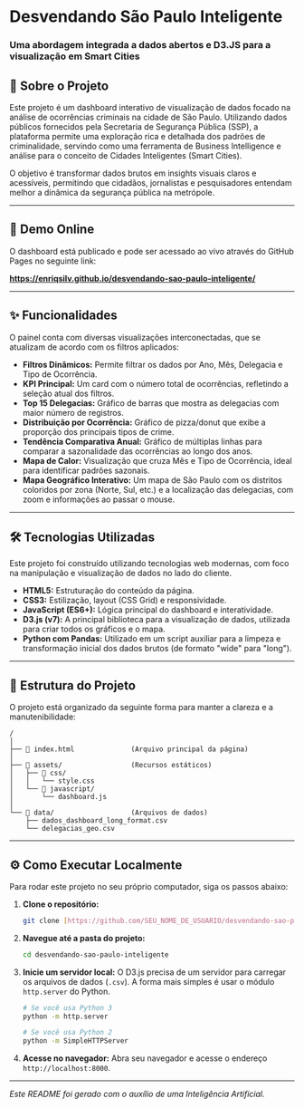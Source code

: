 # Desvendando São Paulo Inteligente

### Uma abordagem integrada a dados abertos e D3.JS para a visualização em Smart Cities

## 📜 Sobre o Projeto

Este projeto é um dashboard interativo de visualização de dados focado na análise de ocorrências criminais na cidade de São Paulo. Utilizando dados públicos fornecidos pela Secretaria de Segurança Pública (SSP), a plataforma permite uma exploração rica e detalhada dos padrões de criminalidade, servindo como uma ferramenta de Business Intelligence e análise para o conceito de Cidades Inteligentes (Smart Cities).

O objetivo é transformar dados brutos em insights visuais claros e acessíveis, permitindo que cidadãos, jornalistas e pesquisadores entendam melhor a dinâmica da segurança pública na metrópole.

---

## 🚀 Demo Online

O dashboard está publicado e pode ser acessado ao vivo através do GitHub Pages no seguinte link:

**https://enriqsilv.github.io/desvendando-sao-paulo-inteligente/**

---

## ✨ Funcionalidades

O painel conta com diversas visualizações interconectadas, que se atualizam de acordo com os filtros aplicados:

* **Filtros Dinâmicos:** Permite filtrar os dados por Ano, Mês, Delegacia e Tipo de Ocorrência.
* **KPI Principal:** Um card com o número total de ocorrências, refletindo a seleção atual dos filtros.
* **Top 15 Delegacias:** Gráfico de barras que mostra as delegacias com maior número de registros.
* **Distribuição por Ocorrência:** Gráfico de pizza/donut que exibe a proporção dos principais tipos de crime.
* **Tendência Comparativa Anual:** Gráfico de múltiplas linhas para comparar a sazonalidade das ocorrências ao longo dos anos.
* **Mapa de Calor:** Visualização que cruza Mês e Tipo de Ocorrência, ideal para identificar padrões sazonais.
* **Mapa Geográfico Interativo:** Um mapa de São Paulo com os distritos coloridos por zona (Norte, Sul, etc.) e a localização das delegacias, com zoom e informações ao passar o mouse.

---

## 🛠️ Tecnologias Utilizadas

Este projeto foi construído utilizando tecnologias web modernas, com foco na manipulação e visualização de dados no lado do cliente.

* **HTML5:** Estruturação do conteúdo da página.
* **CSS3:** Estilização, layout (CSS Grid) e responsividade.
* **JavaScript (ES6+):** Lógica principal do dashboard e interatividade.
* **D3.js (v7):** A principal biblioteca para a visualização de dados, utilizada para criar todos os gráficos e o mapa.
* **Python com Pandas:** Utilizado em um script auxiliar para a limpeza e transformação inicial dos dados brutos (de formato "wide" para "long").

---

## 📁 Estrutura do Projeto

O projeto está organizado da seguinte forma para manter a clareza e a manutenibilidade:

```
/
│
├── 📜 index.html              (Arquivo principal da página)
│
├── 📁 assets/                 (Recursos estáticos)
│   ├── 💅 css/
│   │   └── style.css
│   └── 🎨 javascript/
│       └── dashboard.js
│
└── 📁 data/                   (Arquivos de dados)
    ├── dados_dashboard_long_format.csv
    └── delegacias_geo.csv
```

---

## ⚙️ Como Executar Localmente

Para rodar este projeto no seu próprio computador, siga os passos abaixo:

1.  **Clone o repositório:**
    ```bash
    git clone [https://github.com/SEU_NOME_DE_USUARIO/desvendando-sao-paulo-inteligente.git](https://github.com/SEU_NOME_DE_USUARIO/desvendando-sao-paulo-inteligente.git)
    ```

2.  **Navegue até a pasta do projeto:**
    ```bash
    cd desvendando-sao-paulo-inteligente
    ```

3.  **Inicie um servidor local:** O D3.js precisa de um servidor para carregar os arquivos de dados (`.csv`). A forma mais simples é usar o módulo `http.server` do Python.
    ```bash
    # Se você usa Python 3
    python -m http.server

    # Se você usa Python 2
    python -m SimpleHTTPServer
    ```

4.  **Acesse no navegador:** Abra seu navegador e acesse o endereço `http://localhost:8000`.

---
*Este README foi gerado com o auxílio de uma Inteligência Artificial.*
